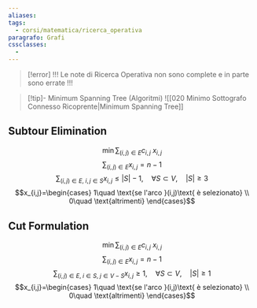 ```yaml
---
aliases:
tags:
  - corsi/matematica/ricerca_operativa
paragrafo: Grafi
cssclasses:
  - 
---
```

> [!error] !!! Le note di Ricerca Operativa non sono complete e in parte sono errate !!!

> [!tip]- Minimum Spanning Tree (Algoritmi)
>![[020 Minimo Sottografo Connesso Ricoprente|Minimum Spanning Tree]]

## Subtour Elimination

$$\min\displaystyle\sum_{(i,j)\in E} c_{i,j}\ x_{i,j}$$
$$\displaystyle\sum_{(i,j)\in E} x_{i,j}=n-1$$
$$\displaystyle\sum_{(i,j)\in E,\ i,j\in S} x_{i,j}\leq |S| -1,\quad \forall S\subset V,\quad |S|\geq 3$$
$$x_{i,j}=\begin{cases} 1\quad \text{se l'arco }(i,j)\text{ è selezionato} \\ 0\quad \text{altrimenti} \end{cases}$$

## Cut Formulation

$$\min\displaystyle\sum_{(i,j)\in E} c_{i,j}\ x_{i,j}$$
$$\displaystyle\sum_{(i,j)\in E} x_{i,j}=n-1$$
$$\displaystyle\sum_{(i,j)\in E,\ i\in S,\ j\in V-S} x_{i,j}\geq 1,\quad \forall S\subset V,\quad |S|\geq 1$$
$$x_{i,j}=\begin{cases} 1\quad \text{se l'arco }(i,j)\text{ è selezionato} \\ 0\quad \text{altrimenti} \end{cases}$$
